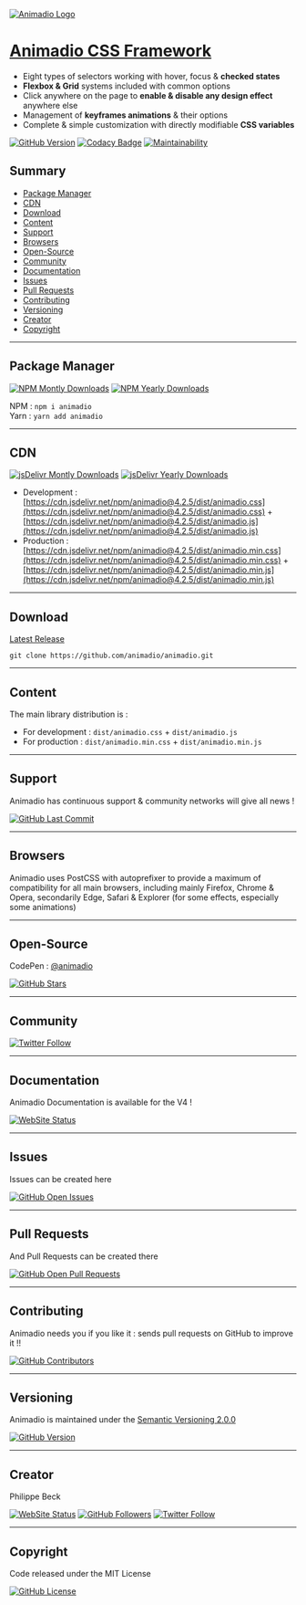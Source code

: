 [![Animadio Logo](https://animadio.org/img/logo.png)](https://animadio.org)
# [Animadio CSS Framework](https://animadio.org)

-   Eight types of selectors working with hover, focus & **checked states**
-   **Flexbox & Grid** systems included with common options
-   Click anywhere on the page to **enable & disable any design effect** anywhere else
-   Management of **keyframes animations** & their options
-   Complete & simple customization with directly modifiable **CSS variables**

[![GitHub Version](https://img.shields.io/github/package-json/v/animadio/animadio.svg?label=Version)](https://github.com/animadio/animadio/blob/master/package.json)
[![Codacy Badge](https://app.codacy.com/project/badge/Grade/299d541b73494c259debb80a0b25b9cc)](https://www.codacy.com/gh/animadio/animadio/dashboard)
[![Maintainability](https://api.codeclimate.com/v1/badges/ad3b450099d132b4d98d/maintainability)](https://codeclimate.com/github/animadio/animadio/maintainability)

## Summary

-   [Package Manager](#package-manager)  
-   [CDN](#cdn)  
-   [Download](#download)  
-   [Content](#content)  
-   [Support](#support)  
-   [Browsers](#browsers)  
-   [Open-Source](#open-source)  
-   [Community](#community)  
-   [Documentation](#documentation)  
-   [Issues](#issues)  
-   [Pull Requests](#pull-requests)  
-   [Contributing](#contributing)  
-   [Versioning](#versioning)  
-   [Creator](#creator)  
-   [Copyright](#copyright)  

---

## Package Manager

[![NPM Montly Downloads](https://img.shields.io/npm/dm/animadio.svg?label=Montly+Downloads)](https://www.npmjs.com/package/animadio)
[![NPM Yearly Downloads](https://img.shields.io/npm/dy/animadio.svg?label=Yearly+Downloads)](https://www.npmjs.com/package/animadio)

NPM : `npm i animadio`  
Yarn : `yarn add animadio`  

---

## CDN 

[![jsDelivr Montly Downloads](https://img.shields.io/jsdelivr/npm/hm/animadio.svg?label=jsDelivr+Montly+Downloads)](https://www.jsdelivr.com/package/npm/animadio)
[![jsDelivr Yearly Downloads](https://img.shields.io/jsdelivr/npm/hy/animadio.svg?label=jsDelivr+Yearly+Downloads)](https://www.jsdelivr.com/package/npm/animadio)

-   Development : [https://cdn.jsdelivr.net/npm/animadio@4.2.5/dist/animadio.css](https://cdn.jsdelivr.net/npm/animadio@4.2.5/dist/animadio.css) + [https://cdn.jsdelivr.net/npm/animadio@4.2.5/dist/animadio.js](https://cdn.jsdelivr.net/npm/animadio@4.2.5/dist/animadio.js)  
-   Production : [https://cdn.jsdelivr.net/npm/animadio@4.2.5/dist/animadio.min.css](https://cdn.jsdelivr.net/npm/animadio@4.2.5/dist/animadio.min.css) + [https://cdn.jsdelivr.net/npm/animadio@4.2.5/dist/animadio.min.js](https://cdn.jsdelivr.net/npm/animadio@4.2.5/dist/animadio.min.js)  

---

## Download

[Latest Release](https://github.com/animadio/animadio/releases)  

`git clone https://github.com/animadio/animadio.git`  
  
---

## Content

The main library distribution is :  
-   For development : `dist/animadio.css` + `dist/animadio.js`  
-   For production : `dist/animadio.min.css` + `dist/animadio.min.js`  

---

## Support

Animadio has continuous support & community networks will give all news !

[![GitHub Last Commit](https://img.shields.io/github/last-commit/animadio/animadio.svg?label=Last+Commit)](https://github.com/animadio/animadio/commits/master)

---

## Browsers

Animadio uses PostCSS with autoprefixer to provide a maximum of compatibility for all main browsers, including mainly Firefox, Chrome & Opera, secondarily Edge, Safari & Explorer (for some effects, especially some animations)

---

## Open-Source

CodePen : [@animadio](https://codepen.io/animadio)

[![GitHub Stars](https://img.shields.io/github/stars/animadio/animadio.svg?label=GitHub+:+animadio+|+Stars)](https://github.com/animadio/animadio)

---

## Community

[![Twitter Follow](https://badgen.net/twitter/follow/animadio)](https://twitter.com/animadio)

---

## Documentation

Animadio Documentation is available for the V4 !

[![WebSite Status](https://img.shields.io/website-up-down-green-red/https/animadio.org.svg?label=https://animadio.org)](https://animadio.org)

---

## Issues

Issues can be created here

[![GitHub Open Issues](https://img.shields.io/github/issues/animadio/animadio.svg?label=Issues)](https://github.com/animadio/animadio/issues)

---

## Pull Requests

And Pull Requests can be created there

[![GitHub Open Pull Requests](https://img.shields.io/github/issues-pr/animadio/animadio.svg?label=Pull+Requests)](https://github.com/animadio/animadio/pulls)

---

## Contributing

Animadio needs you if you like it : sends pull requests on GitHub to improve it !!

[![GitHub Contributors](https://img.shields.io/github/contributors/animadio/animadio.svg?label=Contributors)](https://github.com/animadio/animadio/graphs/contributors)

---

## Versioning

Animadio is maintained under the [Semantic Versioning 2.0.0](https://semver.org)

[![GitHub Version](https://img.shields.io/github/package-json/v/animadio/animadio.svg?label=Version)](https://github.com/animadio/animadio/blob/master/package.json)

---

## Creator

Philippe Beck

[![WebSite Status](https://img.shields.io/website-up-down-green-red/https/philippebeck.net.svg?label=https://philippebeck.net)](https://philippebeck.net)
[![GitHub Followers](https://img.shields.io/github/followers/philippebeck.svg?label=GitHub+:+philippebeck+|+Followers)](https://github.com/philippebeck)
[![Twitter Follow](https://badgen.net/twitter/follow/ph_beck)](https://twitter.com/ph_beck)

---

## Copyright

Code released under the MIT License

[![GitHub License](https://img.shields.io/npm/l/animadio.svg?label=License)](https://github.com/animadio/animadio/blob/master/LICENSE)
